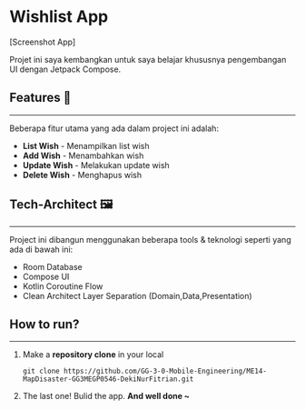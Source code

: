 # Wishlist App

[Screenshot App]

Projet ini saya kembangkan untuk saya belajar khususnya pengembangan UI dengan Jetpack Compose.

## Features 🚀
---------
Beberapa fitur utama yang ada dalam project ini adalah:
- **List Wish** - Menampilkan list wish
- **Add Wish** - Menambahkan wish
- **Update Wish** - Melakukan update wish
- **Delete Wish** - Menghapus wish

## Tech-Architect 🖼
-----
Project ini dibangun menggunakan beberapa tools & teknologi seperti yang ada di bawah ini:
- Room Database
- Compose UI
- Kotlin Coroutine Flow
- Clean Architect Layer Separation (Domain,Data,Presentation)

## How to run?
-----
1. Make a **repository clone** in your local
    ```
    git clone https://github.com/GG-3-0-Mobile-Engineering/ME14-MapDisaster-GG3MEGP0546-DekiNurFitrian.git
    ```
2. The last one! Bulid the app. **And well done ~**




